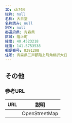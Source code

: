 ```yaml
---
ID: sh74N
総称: null
名称: 大日堂
名称読み: null
別名: null
都道府県: 青森県
区域: 階上町
緯度: 40.4523218
経度: 141.5753538
郵便番号: 0391208
住所: 青森県三戸郡階上町角柄折大日
---
```


## その他

### 参考URL

| URL | 説明          |
| --- | ------------- |
|     | OpenStreetMap |
